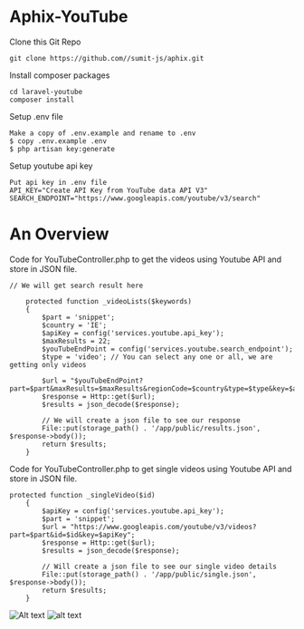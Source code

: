 # Aphix-YouTube

Clone this Git Repo
```
git clone https://github.com//sumit-js/aphix.git
```
Install composer packages
```
cd laravel-youtube
composer install
```

Setup .env file
```
Make a copy of .env.example and rename to .env
$ copy .env.example .env
$ php artisan key:generate
```
Setup youtube api key
```
Put api key in .env file
API_KEY="Create API Key from YouTube data API V3"
SEARCH_ENDPOINT="https://www.googleapis.com/youtube/v3/search"
```
# An Overview

Code for YouTubeController.php to get the videos using Youtube API and store in JSON file.

```
// We will get search result here

    protected function _videoLists($keywords)
    {
        $part = 'snippet';
        $country = 'IE';
        $apiKey = config('services.youtube.api_key');
        $maxResults = 22;
        $youTubeEndPoint = config('services.youtube.search_endpoint');
        $type = 'video'; // You can select any one or all, we are getting only videos

        $url = "$youTubeEndPoint?part=$part&maxResults=$maxResults&regionCode=$country&type=$type&key=$apiKey&q=$keywords";
        $response = Http::get($url);
        $results = json_decode($response);

        // We will create a json file to see our response
        File::put(storage_path() . '/app/public/results.json', $response->body());
        return $results;
    }
```
Code for YouTubeController.php to get single videos using Youtube API and store in JSON file.

```
protected function _singleVideo($id)
    {
        $apiKey = config('services.youtube.api_key');
        $part = 'snippet';
        $url = "https://www.googleapis.com/youtube/v3/videos?part=$part&id=$id&key=$apiKey";
        $response = Http::get($url);
        $results = json_decode($response);

        // Will create a json file to see our single video details
        File::put(storage_path() . '/app/public/single.json', $response->body());
        return $results;
    }
```

![Alt text](https://github.com/sumit-js/aphix/view/img/logo.png?raw=true "Title")
![alt text](https://github.com/sumit-js/aphix/view/img/logo.png)
